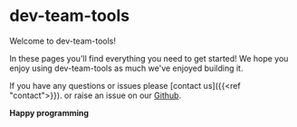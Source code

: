 # dev-team-tools

Welcome to dev-team-tools!

In these pages you'll find everything you need to get started! We hope you enjoy using dev-team-tools as much we've enjoyed building it.

If you have any questions or issues please [contact us]({{<ref "contact">}}). or raise an issue on our [Github](https://github.com/dev-team-tools/).

**Happy programming**

